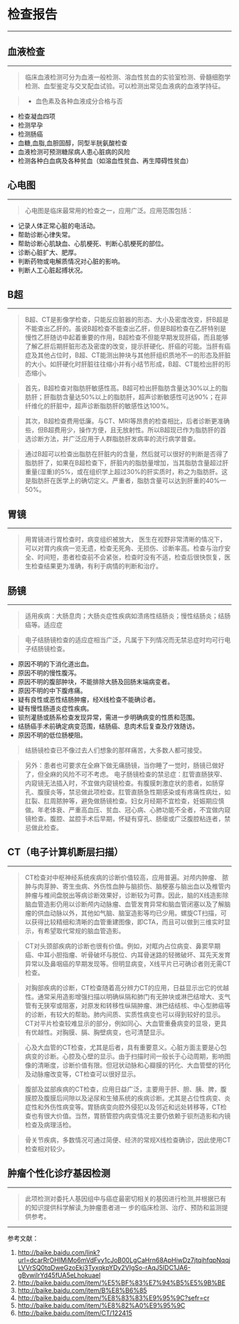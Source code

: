 # 检查报告
---

## 血液检查
---

> 临床血液检测可分为血液一般检测、溶血性贫血的实验室检测、骨髓细胞学检测、血型鉴定与交叉配血试验。可以检测出常见血液病的血液学持征。

> * 血色素及各种血液成分合格与否
  * 检查凝血四项
  * 检测早孕
  * 检测肠癌
  * 血糖,血脂,血胆固醇，同型半胱氨酸检查
  * 血液检测可预测糖尿病人患心脏病的风险
  * 检测各种白血病及各种贫血（如溶血性贫血、再生障碍性贫血）

## 心电图
---

> 心电图是临床最常用的检查之一，应用广泛。应用范围包括：
  * 记录人体正常心脏的电活动。
  * 帮助诊断心律失常。
  * 帮助诊断心肌缺血、心肌梗死、判断心肌梗死的部位。
  * 诊断心脏扩大、肥厚。
  * 判断药物或电解质情况对心脏的影响。
  * 判断人工心脏起搏状况。


## B超
---

> B超、CT是影像学检查，只能反应脏器的形态、大小及密度改变，肝B超是不能查出乙肝的。虽说B超检查不能查出乙肝，但是B超检查在乙肝特别是慢性乙肝随访中起着重要的作用，B超检查不但能早期发现肝癌，而且能够了解乙肝后期肝脏形态及密度的改变，提示肝硬化、肝癌的可能。当肝有癌症及其他占位时，B超、CT能测出肿块与其他肝组织质地不一的形态及肝脏的大小。如肝硬化时肝脏往往缩小并有小结节形成，B超、CT能检出肝的形态缩小。

> 首先，B超检查对脂肪肝敏感性高。B超可检出肝脂肪含量达30%以上的脂肪肝；肝脂肪含量达50%以上的脂肪肝，超声诊断敏感性可达90%；在非纤维化的肝脏中，超声诊断脂肪肝的敏感性达100%。

>  其次，B超检查费用低廉。与CT、MRI等昂贵的检查相比，后者诊断更准确些，但B超费用少，操作方便，且无放射性。所以B超现已作为脂肪肝的首选诊断方法，并广泛应用于人群脂肪肝发病率的流行病学普查。

>  通过B超可以检查出脂肪在肝脏内的含量，然后就可以很好的判断是否得了脂肪肝了，如果在B超检查下，肝脏内的脂肪量增加，当其脂肪含量超过肝重量(湿重)的5%，或在组织学上超过30%的肝实质时，称之为脂肪肝。这是脂肪肝在医学上的确切定义。严重者，脂肪含量可以达到肝重的40%—50%。

## 胃镜
---

> 用胃镜进行胃检查时，病变组织被放大， 医生在视野非常清晰的情况下，可以对胃内疾病一览无遗，检查无死角、无损伤、诊断率高。检查与治疗安全、时间短，患者检查前不会紧张，检查时没有不适，检查后很快恢复，医生检查结果更为准确，有利于病情的判断和治疗。


## 肠镜
---

> 适用疾病：大肠息肉；大肠炎症性疾病如溃疡性结肠炎；慢性结肠炎；结肠癌等。适应症

>  电子结肠镜检查的适应症相当广泛，凡属于下列情况而无禁忌症时均可行电子结肠镜检查。
  * 原因不明的下消化道出血。
  * 原因不明的慢性腹泻。
  * 原因不明的腹部肿块，不能排除大肠及回肠末端病变者。
  * 原因不明的中下腹疼痛。
  * 疑有良性或恶性结肠肿瘤，经X线检查不能确诊者。
  * 疑有慢性肠道炎症性疾病。
  * 钡剂灌肠或肠系检查发现异常，需进一步明确病变的性质和范围。
  * 结肠癌手术前确定病变范围，结肠癌、息肉术后复查及疗效随访。
  * 原因不明的低位肠梗阻。

>  结肠镜检查已不像过去人们想象的那样痛苦，大多数人都可接受。

>  另外：患者也可要求在全麻下做无痛肠镜，当你睡了一觉时，肠镜已做好了，但全麻的风险不可不考虑。
  电子肠镜检查的禁忌症：肛管直肠狭窄、内窥镜无法插入时，不宜做内窥镜检查。有腹膜刺激症状的患者，如肠穿孔、腹膜炎等，禁忌做此项检查。肛管直肠急性期感染或有疼痛性病灶，如肛裂、肛周脓肿等，避免做肠镜检查。妇女月经期不宜检查，妊娠期应慎做。年老体衰、严重高血压、贫血、冠心病、心肺功能不全者，不宜做内窥镜检查。腹腔、盆腔手术后早期，怀疑有穿孔、肠瘘或广泛腹腔粘连者，禁忌做此检查。


## CT（电子计算机断层扫描）
---

> CT检查对中枢神经系统疾病的诊断价值较高，应用普遍。对颅内肿瘤、
  脓肿与肉芽肿、寄生虫病、外伤性血肿与脑损伤、脑梗塞与脑出血以及椎管内肿瘤与椎间盘脱出等病诊断效果好，诊断较为可靠。因此，脑的X线造影除脑血管造影仍用以诊断颅内动脉瘤、血管发育异常和脑血管闭塞以及了解脑瘤的供血动脉以外，其他如气脑、脑室造影等均已少用。螺旋CT扫描，可以获得比较精细和清晰的血管重建图像，即CTA，而且可以做到三维实时显示，有希望取代常规的脑血管造影。

>  CT对头颈部疾病的诊断也很有价值。例如，对眶内占位病变、鼻窦早期癌、中耳小胆指瘤、听骨破坏与脱位、内耳骨迷路的轻微破坏、耳先天发育异常以及鼻咽癌的早期发现等。但明显病变，X线平片已可确诊者则无需CT检查。

>  对胸部疾病的诊断，CT检查随着高分辨力CT的应用，日益显示出它的优越性。通常采用造影增强扫描以明确纵隔和肺门有无肿块或淋巴结增大、支气管有无狭窄或阻塞，对原发和转移性纵隔肿瘤、淋巴结结核、中心型肺癌等的诊断，有较大的帮助。肺内间质、实质性病变也可以得到较好的显示。CT对平片检查较难显示的部分，例如同心、大血管重叠病变的显圾，更具有优越性。对胸膜、膈、胸壁病变，也可清楚显示。

>  心及大血管的CT检查，尤其是后者，具有重要意义。心脏方面主要是心包病变的诊断。心腔及心壁的显示。由于扫描时间一般长于心动周期，影响图像的清晰度，诊断价值有限。但冠状动脉和心瓣膜的钙化、大血管壁的钙化及动脉瘤改变等，CT检查可以很好显示。

>  腹部及盆部疾病的CT检查，应用日益广泛，主要用于肝、胆、胰、脾，腹膜腔及腹膜后间隙以及泌尿和生殖系统的疾病诊断。尤其是占位性病变、炎症性和外伤性病变等。胃肠病变向腔外侵犯以及邻近和远处转移等，CT检查也有很大价值。当然，胃肠管腔内病变情况主要仍依赖于钡剂造影和内镜检查及病理活检。

>  骨关节疾病，多数情况可通过简便、经济的常规X线检查确诊，因此使用CT检查相对较少。

## 肿瘤个性化诊疗基因检测
---

> 此项检测对委托人基因组中与癌症最密切相关的基因进行检测,并根据已有的知识提供科学解读,为肿瘤患者进一
  步的临床检测、治疗、预防和监测提供参考。

---
参考文献：

1. http://baike.baidu.com/link?url=dcarRrOHIMiMo6mVdFvy1cJoB00LgCaHrn68ApHiwDz7jtqihfqpNqqjLVVrSQ0tqDweGzoEkj3TyxqkpYDy2VIgSo-rAqJ5IDC1JA6-gBvwiIrYd45fUA5eLhokuael
2. http://baike.baidu.com/item/%E5%BF%83%E7%94%B5%E5%9B%BE
3. http://baike.baidu.com/item/B%E8%B6%85
4. http://baike.baidu.com/item/%E8%83%83%E9%95%9C?sefr=cr
5. http://baike.baidu.com/item/%E8%82%A0%E9%95%9C
6. http://baike.baidu.com/item/CT/122415